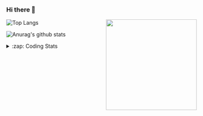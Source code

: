 ### Hi there 👋

<!--
**tao8687/tao8687** is a ✨ _special_ ✨ repository because its `README.md` (this file) appears on your GitHub profile.

Here are some ideas to get you started:

- 🔭 I’m currently working on ...
- 🌱 I’m currently learning ...
- 👯 I’m looking to collaborate on ...
- 🤔 I’m looking for help with ...
- 💬 Ask me about ...
- 📫 How to reach me: ...
- 😄 Pronouns: ...
- ⚡ Fun fact: ...
-->

<img align='right' src="https://media.giphy.com/media/M9gbBd9nbDrOTu1Mqx/giphy.gif" width="240">

  
![Top Langs](https://github-readme-stats.vercel.app/api/top-langs/?username=tao8687&layout=compact&title_color=23238E&text_color=A67D3D)

![Anurag's github stats](https://github-readme-stats.vercel.app/api?username=tao8687&show_icons=true&&text_color=A67D3D&title_color=23238E&show_icons=false&count_private=true&hide=stars)

<details>
  <summary>:zap: Coding Stats</summary>
  <br>
    
<!--START_SECTION:waka-->

```text
From: 28 April 2023 - To: 05 May 2023

C          11 hrs 15 mins  ███████████████▒░░░░░░░░░   61.23 %
Text       1 hr 39 mins    ██▒░░░░░░░░░░░░░░░░░░░░░░   09.02 %
Python     1 hr 21 mins    ██░░░░░░░░░░░░░░░░░░░░░░░   07.42 %
C++        1 hr 17 mins    █▓░░░░░░░░░░░░░░░░░░░░░░░   07.01 %
Makefile   1 hr 12 mins    █▓░░░░░░░░░░░░░░░░░░░░░░░   06.58 %
```

<!--END_SECTION:waka-->
</details>

